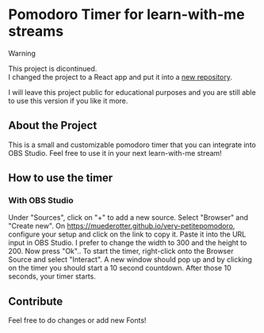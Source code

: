 # Pomodoro Timer for learn-with-me streams

> [!WARNING]  
> This project is dicontinued. \
> I changed the project to a React app and put it into a [new repository](https://github.com/muederotter/petitepomodoro/).

I will leave this project public for educational purposes and you are still able to use this version if you like it more.

## About the Project
This is a small and customizable pomodoro timer that you can integrate into OBS Studio. Feel free to use it in your next learn-with-me stream!

## How to use the timer
### With OBS Studio
Under "Sources", click on "+" to add a new source. Select "Browser" and "Create new". On https://muederotter.github.io/very-petitepomodoro, configure your setup and click on the link to copy it. Paste it into the URL input in OBS Studio. I prefer to change the width to 300 and the height to 200. Now press "Ok".. To start the timer, right-click onto the Browser Source and select "Interact". A new window should pop up and by clicking on the timer you should start a 10 second countdown. After those 10 seconds, your timer starts.

## Contribute
Feel free to do changes or add new Fonts!

